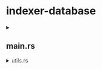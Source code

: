 # indexer-database

<details>
<summary><h2>main.rs</h2></summary>

### fn main()

returns -> Result which can be
    - empty result, programming successful exit of the program
    - error

**Description** - THe main function is the starting point of the indexer. It takes no parameters and is responsible for initializing the *indexer data environment* and calling other functions.

**Initializing Data Environment** - Before calling the functions which actually indexes the transactions we need to set some data which are required for these functions to work properly.

**List of required data -** 

<details>
<summary>1. contract_metadata</summary>

The contract_metadata is a struct of type `ContractMetaData` which contains the basic data fetched from our Mongodb collection `contracts`.

The `ContractMetaData` type:
```
pub struct ContractMetaData {
    pub contract_address: String,
    pub read_abi_from: String,
    pub chain_id: String,
    pub function_of_interest: String,
    pub contract_name: String,
    pub contract_description: String,
    pub contract_slug: String,
    pub method_of_interest:std::collections::HashSet<String>,
    pub methods:Document,
}
```

Key points

- contract_address: Address of the contract that we will index
- read_abi_from: Address of the contract from where we get the Application Binary Interface (ABI) of the project smart contract. This is usually required if the above `contract_address` is a proxy contract, then we cannot use that ABI, instead we get it from `read_abi_from`, which will be given by the user.
- chain_id: Id of the chain where the contract is deployed
- function_of_interest: A list of functions which will be indexed if a transaction happens on anyone of them

</details>

<details>
<summary>2. contract_result</summary>

This is tuple of `contract_metadata`, `contract_fetched_abi`, and `contract_abi`.
The function that returns the data for this comes from utils.rs -> `get_contract_data(contract_slug)`????. 
</details>

<details>
<summary>3. contract_abi</summary>

This contains the ABI of the contract that is on the second index position of `contract_result`.
At first the smart contract ABI is a `String` type, stored in `contract_fetched_abi` variable.
We convert the `String` type to

</details>

</details>

<details>
<summary>utils.rs</summary>



</details>